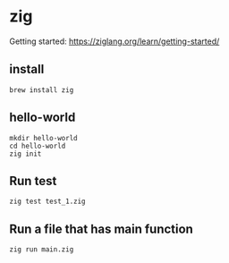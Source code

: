 # zig

Getting started: https://ziglang.org/learn/getting-started/

## install

```
brew install zig
```

## hello-world

```
mkdir hello-world
cd hello-world
zig init
```

## Run test

```
zig test test_1.zig
```

## Run a file that has main function

```
zig run main.zig
```
